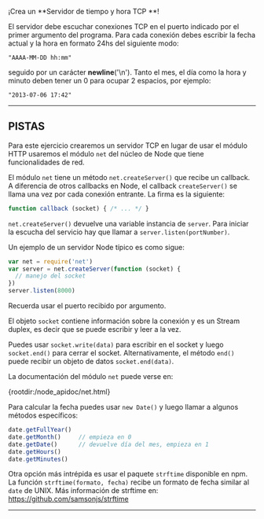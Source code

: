 ¡Crea un **Servidor de tiempo y hora TCP **!

El servidor debe escuchar conexiones TCP en el puerto indicado por el primer argumento del programa. Para cada conexión debes escribir la fecha actual y la hora en formato 24hs del siguiente modo:

```
"AAAA-MM-DD hh:mm"
```

seguido por un carácter **newline**('\n'). Tanto el mes, el día como la hora y minuto deben tener un 0 para ocupar 2 espacios, por ejemplo:

```
"2013-07-06 17:42"
```

----------------------------------------------------------------------
## PISTAS

Para este ejercicio crearemos un servidor TCP en lugar de usar el módulo HTTP usaremos el módulo `net` del núcleo de Node que tiene funcionalidades de red.

El módulo `net` tiene un método `net.createServer()` que recibe un callback. A diferencia de otros callbacks en Node, el callback `createServer()` se llama una vez por cada conexión entrante. La firma es la siguiente:

```js
function callback (socket) { /* ... */ }
```

`net.createServer()` devuelve una variable instancia de `server`. Para iniciar la escucha del servicio hay que llamar a `server.listen(portNumber)`.

Un ejemplo de un servidor Node típico es como sigue:

```js
var net = require('net')
var server = net.createServer(function (socket) {
  // manejo del socket
})
server.listen(8000)
```

Recuerda usar el puerto recibido por argumento.

El objeto `socket` contiene información sobre la conexión y es un Stream duplex, es decir que se puede escribir y leer a la vez.

Puedes usar `socket.write(data)` para escribir en el socket y luego `socket.end()` para cerrar el socket. Alternativamente, el método `end()` puede recibir un objeto de datos `socket.end(data)`.

La documentación del módulo `net` puede verse en:

  {rootdir:/node_apidoc/net.html}

Para calcular la fecha puedes usar `new Date()` y luego llamar a algunos métodos específicos:

```js
date.getFullYear()
date.getMonth()     // empieza en 0
date.getDate()      // devuelve día del mes, empieza en 1
date.getHours()
date.getMinutes()
```

Otra opción más intrépida es usar el paquete `strftime` disponible en npm. La función `strftime(formato, fecha)` recibe un formato de fecha similar al `date` de UNIX. Más información de strftime en: https://github.com/samsonjs/strftime

----------------------------------------------------------------------
